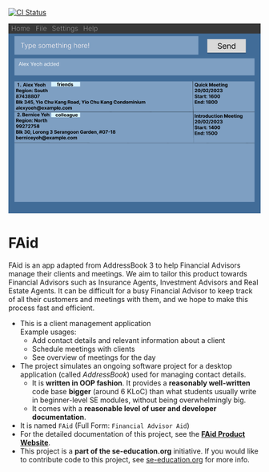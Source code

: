[![CI Status](https://github.com/se-edu/addressbook-level3/workflows/Java%20CI/badge.svg)](https://github.com/se-edu/addressbook-level3/actions)

![Ui](docs/images/Ui.png)

# FAid
FAid is an app adapted from AddressBook 3 to help Financial Advisors manage their clients and meetings.
We aim to tailor this product towards Financial Advisors such as Insurance Agents, Investment Advisors and Real Estate Agents.
It can be difficult for a busy Financial Advisor to keep track of all their customers and meetings with them, and we hope to make this process fast and efficient.

* This is a client management application<br>
  Example usages:
  * Add contact details and relevant information about a client
  * Schedule meetings with clients
  * See overview of meetings for the day
* The project simulates an ongoing software project for a desktop application (called _AddressBook_) used for managing contact details.
  * It is **written in OOP fashion**. It provides a **reasonably well-written** code base **bigger** (around 6 KLoC) than what students usually write in beginner-level SE modules, without being overwhelmingly big.
  * It comes with a **reasonable level of user and developer documentation**.
* It is named `FAid` (Full Form: `Financial Advisor Aid`)
* For the detailed documentation of this project, see the **[FAid Product Website](https://ay2223s2-cs2103t-w12-3.github.io/tp/)**.
* This project is a **part of the se-education.org** initiative. If you would like to contribute code to this project, see [se-education.org](https://se-education.org#https://se-education.org/#contributing) for more info.
